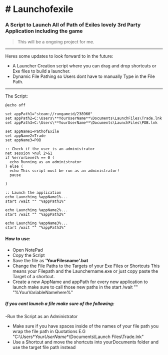 # # Launchofexile
### A Script to Launch All of Path of Exiles lovely 3rd Party Application including the game


> This will be a ongoing project for me.


------------


Heres some updates to look forward to in the future:

- A Launcher Creation script where you can drag and drop shortcuts or Exe files to build a launcher.
- Dynamic File Pathing so Users dont have to manually Type in the File Path.


------------


The Script:



    @echo off
    
    set appPath1="steam://rungameid/238960"
    set appPath2=C:\Users\**YourUserName**\Documents\LaunchFiles\Trade.lnk 
    set appPath3=C:\Users\**YourUserName**\Documents\LaunchFiles\POB.lnk
    
    set appName1=PathofExile
    set appName2=Trade
    set appName3=POB
    
    :: Check if the user is an administrator
    net session >nul 2>&1
    if %errorLevel% == 0 (
      echo Running as an administrator
    ) else (
      echo This script must be run as an administrator!
      pause
    
    )
    
    :: Launch the application
    echo Launching %appName1%...
    start /wait "" "%appPath1%"
    
    echo Launching %appName2%...
    start /wait "" "%appPath2%"
    
    echo Launching %appName3%...
    start /wait "" "%appPath3%"

#### How to use:

- Open NotePad 
- Copy the Script
- Save the file as **'YourFilesname'.bat**
- Change the File Paths to the Targets of your Exe Files or Shortcuts This means your Filepath and the Launchername.exe or just copy paste the Target of a shortcut.
- Create a new AppName and appPath for every new application to launch make sure to call those new paths in the start /wait "" "%YourVariableNamehere%"


#####  If you cant launch a file make sure of the following:

 -Run the Script as an Administrator 
- Make sure if you have spaces inside of the names of your file path you wrap the file path in Quotations E.G "C:\Users\**YourUserName**\Documents\Launch Files\Trade.lnk" 
- Use a Shortcut and move the shortcuts into yourDocuments folder and use the target file path instead 
 
